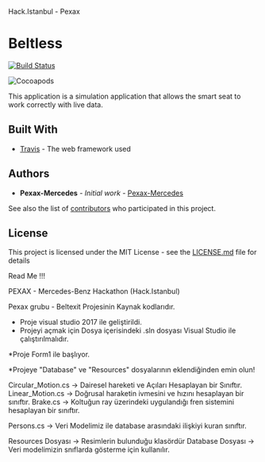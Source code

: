 Hack.Istanbul - Pexax
# Beltless
[![Build Status](https://travis-ci.org/Pexax-Mercedes/Beltless.svg?branch=master)](https://travis-ci.org/Pexax-Mercedes/Beltless)


![Cocoapods](https://img.shields.io/cocoapods/l/AFNetworking.svg)



This application is a simulation application that allows the smart seat to work correctly with live data.


## Built With

* [Travis](http://www.dropwizard.io/1.0.2/docs/) - The web framework used


## Authors

* **Pexax-Mercedes** - *Initial work* - [Pexax-Mercedes](https://github.com/PurpleBooth)

See also the list of [contributors](https://github.com/your/project/contributors) who participated in this project.

## License

This project is licensed under the MIT License - see the [LICENSE.md](LICENSE.md) file for details


Read Me !!!

PEXAX - Mercedes-Benz Hackathon (Hack.Istanbul)

Pexax grubu - Beltexit Projesinin Kaynak kodlarıdır.


* Proje visual studio 2017 ile geliştirildi.
* Projeyi açmak için Dosya içerisindeki .sln dosyası Visual Studio ile çalıştırılmalıdır.

*Proje Form1 ile başlıyor.

*Projeye "Database" ve "Resources" dosyalarının eklendiğinden emin olun!

Circular_Motion.cs  -> Dairesel hareketi ve Açıları Hesaplayan bir Sınıftır.
Linear_Motion.cs  -> Doğrusal haraketin ivmesini ve hızını hesaplayan bir sınıftır.
Brake.cs  -> Koltuğun ray üzerindeki uygulandığı fren sistemini hesaplayan bir sınıftır.

Persons.cs  ->  Veri Modelimiz ile database arasındaki ilişkiyi kuran sınıftır.

Resources Dosyası -> Resimlerin bulunduğu klasördür
Database Dosyası  ->  Veri modelimizin snıflarda gösterme için kullanılır.
